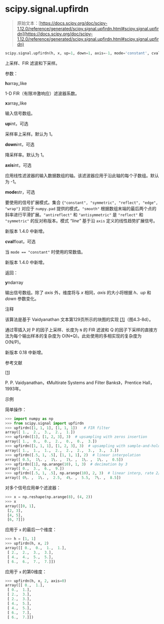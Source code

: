 # scipy.signal.upfirdn

> 原始文本：[https://docs.scipy.org/doc/scipy-1.12.0/reference/generated/scipy.signal.upfirdn.html#scipy.signal.upfirdn](https://docs.scipy.org/doc/scipy-1.12.0/reference/generated/scipy.signal.upfirdn.html#scipy.signal.upfirdn)

```py
scipy.signal.upfirdn(h, x, up=1, down=1, axis=-1, mode='constant', cval=0)
```

上采样、FIR 滤波和下采样。

参数：

**h**array_like

1-D FIR（有限冲激响应）滤波器系数。

**x**array_like

输入信号数组。

**up**int，可选

采样率上采样。默认为 1。

**down**int，可选

降采样率。默认为 1。

**axis**int，可选

应用线性滤波器的输入数据数组的轴。该滤波器应用于沿此轴的每个子数组。默认为 -1。

**mode**str，可选

要使用的信号扩展模式。集合 `{"constant", "symmetric", "reflect", "edge", "wrap"}` 对应于 `numpy.pad` 提供的模式。`"smooth"` 根据数组末端的最后两个点的斜率进行平滑扩展。`"antireflect"` 和 `"antisymmetric"` 是 `"reflect"` 和 `"symmetric"` 的反对称版本。模式 *“line”* 基于沿 `axis` 定义的线性趋势扩展信号。

新版本 1.4.0 中新增。

**cval**float，可选

当 `mode == "constant"` 时使用的常数值。

新版本 1.4.0 中新增。

返回：

**y**ndarray

输出信号数组。除了 *axis* 外，维度将与 *x* 相同，*axis* 的大小将根据 *h*、*up* 和 *down* 参数变化。

注释

该算法是基于 Vaidyanathan 文本第129页所示的块图的实现 [[1]](#re6603cbac110-1)（图4.3-8d）。

通过零插入对 P 的因子上采样、长度为 `N` 的 FIR 滤波和 Q 的因子下采样的直接方法为每个输出样本的复杂度为 O(N*Q)。此处使用的多相实现的复杂度为 O(N/P)。

新版本 0.18 中新增。

参考文献

[[1](#id1)]

P. P. Vaidyanathan，《Multirate Systems and Filter Banks》，Prentice Hall，1993年。

示例

简单操作：

```py
>>> import numpy as np
>>> from scipy.signal import upfirdn
>>> upfirdn([1, 1, 1], [1, 1, 1])   # FIR filter
array([ 1.,  2.,  3.,  2.,  1.])
>>> upfirdn([1], [1, 2, 3], 3)  # upsampling with zeros insertion
array([ 1.,  0.,  0.,  2.,  0.,  0.,  3.])
>>> upfirdn([1, 1, 1], [1, 2, 3], 3)  # upsampling with sample-and-hold
array([ 1.,  1.,  1.,  2.,  2.,  2.,  3.,  3.,  3.])
>>> upfirdn([.5, 1, .5], [1, 1, 1], 2)  # linear interpolation
array([ 0.5,  1\. ,  1\. ,  1\. ,  1\. ,  1\. ,  0.5])
>>> upfirdn([1], np.arange(10), 1, 3)  # decimation by 3
array([ 0.,  3.,  6.,  9.])
>>> upfirdn([.5, 1, .5], np.arange(10), 2, 3)  # linear interp, rate 2/3
array([ 0\. ,  1\. ,  2.5,  4\. ,  5.5,  7\. ,  8.5]) 
```

对多个信号应用单个滤波器：

```py
>>> x = np.reshape(np.arange(8), (4, 2))
>>> x
array([[0, 1],
 [2, 3],
 [4, 5],
 [6, 7]]) 
```

应用于 `x` 的最后一个维度：

```py
>>> h = [1, 1]
>>> upfirdn(h, x, 2)
array([[ 0.,  0.,  1.,  1.],
 [ 2.,  2.,  3.,  3.],
 [ 4.,  4.,  5.,  5.],
 [ 6.,  6.,  7.,  7.]]) 
```

应用于 `x` 的第0维度：

```py
>>> upfirdn(h, x, 2, axis=0)
array([[ 0.,  1.],
 [ 0.,  1.],
 [ 2.,  3.],
 [ 2.,  3.],
 [ 4.,  5.],
 [ 4.,  5.],
 [ 6.,  7.],
 [ 6.,  7.]]) 
```
